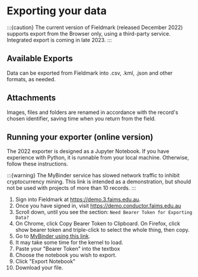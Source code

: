 # Exporting your data

:::{caution}
The current version of Fieldmark (released December 2022) supports export from the Browser only, using a third-party service. Integrated export is coming in late 2023.
:::

## Available Exports
Data can be exported from Fieldmark into .csv, .kml, .json and other formats, as needed.

## Attachments
Images, files and folders are renamed in accordance with the record's chosen identifier, saving time when you return from the field.     

## Running your exporter (online version)

The 2022 exporter is designed as a Jupyter Notebook. If you have experience with Python, it is runnable from your local machine. Otherwise, follow these instructions.

:::{warning}
The MyBinder service has slowed network traffic to inhibit cryptocurrency mining. This link is intended as a demonstration, but should not be used with projects of more than 10 records.
:::

1. Sign into Fieldmark at https://demo.3.faims.edu.au.
1. Once you have signed in, visit https://demo.conductor.faims.edu.au
1. Scroll down, until you see the section: `Need Bearer Token for Exporting Data?
`
1. On Chrome, click Copy Bearer Token to Clipboard. On Firefox, click show bearer token and triple-click to select the whole thing, then copy.
1. Go to [MyBinder using this link](https://mybinder.org/v2/gh/FAIMS/FAIMS3-Jupyter-Exporter/HEAD?urlpath=voila%2Frender%2Fexporter.ipynb).
1. It may take some time for the kernel to load.
1. Paste your "Bearer Token" into the textbox
1. Choose the notebook you wish to export.
1. Click "Export Notebook"
1. Download your file.
